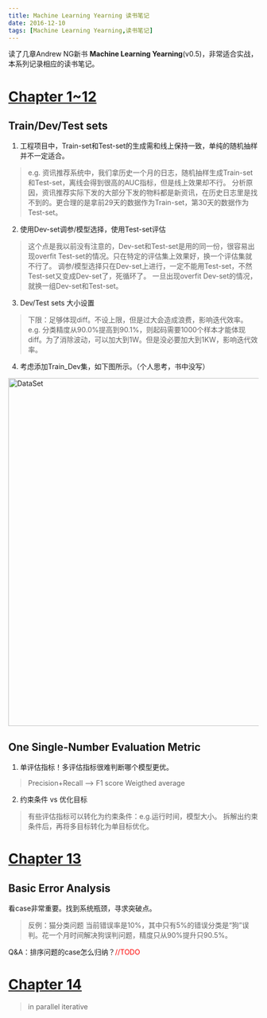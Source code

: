 ```yaml
---
title: Machine Learning Yearning 读书笔记
date: 2016-12-10
tags: [Machine Learning Yearning,读书笔记]
---
```


读了几章Andrew NG新书 **Machine Learning Yearning**(v0.5)，非常适合实战，本系列记录相应的读书笔记。

<!--more-->

# [Chapter 1~12](https://gallery.mailchimp.com/dc3a7ef4d750c0abfc19202a3/files/Machine_Learning_Yearning_V0.5_01.pdf "click to download") #

## Train/Dev/Test sets ##
1. 工程项目中，Train-set和Test-set的生成需和线上保持一致，单纯的随机抽样并不一定适合。
> e.g. 资讯推荐系统中，我们拿历史一个月的日志，随机抽样生成Train-set和Test-set，离线会得到很高的AUC指标，但是线上效果却不行。
> 分析原因，资讯推荐实际下发的大部分下发的物料都是新资讯，在历史日志里是找不到的。更合理的是拿前29天的数据作为Train-set，第30天的数据作为Test-set。

2. 使用Dev-set调参/模型选择，使用Test-set评估
> 这个点是我以前没有注意的，Dev-set和Test-set是用的同一份，很容易出现overfit Test-set的情况。只在特定的评估集上效果好，换一个评估集就不行了。
> 调参/模型选择只在Dev-set上进行，一定不能用Test-set，不然Test-set又变成Dev-set了，死循环了。
> 一旦出现overfit Dev-set的情况，就换一组Dev-set和Test-set。

3. Dev/Test sets 大小设置
> 下限：足够体现diff。不设上限，但是过大会造成浪费，影响迭代效率。
> e.g. 分类精度从90.0%提高到90.1%，则起码需要1000个样本才能体现diff。为了消除波动，可以加大到1W。但是没必要加大到1KW，影响迭代效率。

4. 考虑添加Train_Dev集，如下图所示。（个人思考，书中没写）

<img src="https://raw.githubusercontent.com/haorenhao/_posts/master/imgs/%E6%95%B0%E6%8D%AE%E9%9B%86%E5%88%92%E5%88%86.png" width ="700" alt="DataSet" align=center />



## One Single-Number Evaluation Metric ##
1. 单评估指标！多评估指标很难判断哪个模型更优。
> Precision+Recall --> F1 score
> Weigthed average

2. 约束条件 vs 优化目标
> 有些评估指标可以转化为约束条件：e.g.运行时间，模型大小。
> 拆解出约束条件后，再将多目标转化为单目标优化。

# [Chapter 13](https://gallery.mailchimp.com/dc3a7ef4d750c0abfc19202a3/files/Machine_Learning_Yearning_V0.5_02.pdf "click to download") #

## Basic Error Analysis ##
看case非常重要。找到系统瓶颈，寻求突破点。
> 反例：猫分类问题
>    当前错误率是10%，其中只有5%的错误分类是“狗”误判。花一个月时间解决狗误判问题，精度只从90%提升只90.5%。

Q&A：排序问题的case怎么归纳？<font color=red>//TODO</font>

# [Chapter 14](https://gallery.mailchimp.com/dc3a7ef4d750c0abfc19202a3/files/Machine_Learning_Yearning_V0.5_03.pdf "click to download") #

> in parallel
> iterative